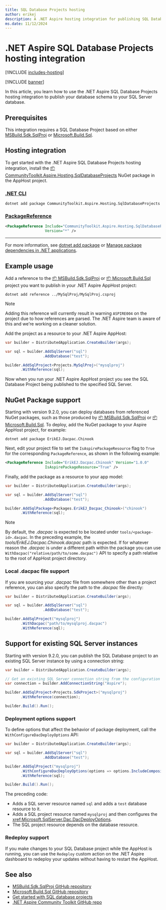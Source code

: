 ```yaml
---
title: SQL Database Projects hosting
author: erikej
description: A .NET Aspire hosting integration for publishing SQL Database Projects from your AppHost.
ms.date: 11/12/2024
---
```


# .NET Aspire SQL Database Projects hosting integration

[!INCLUDE [includes-hosting](../includes/includes-hosting.md)]

[!INCLUDE [banner](includes/banner.md)]

In this article, you learn how to use the .NET Aspire SQL Database Projects hosting integration to publish your database schema to your SQL Server database.

## Prerequisites

This integration requires a SQL Database Project based on either [MSBuild.Sdk.SqlProj](https://github.com/rr-wfm/MSBuild.Sdk.SqlProj) or [Microsoft.Build.Sql](https://github.com/microsoft/DacFx).

## Hosting integration

To get started with the .NET Aspire SQL Database Projects hosting integration, install the [📦 CommunityToolkit.Aspire.Hosting.SqlDatabaseProjects](https://nuget.org/packages/CommunityToolkit.Aspire.Hosting.SqlDatabaseProjects) NuGet package in the AppHost project.

### [.NET CLI](#tab/dotnet-cli)

```dotnetcli
dotnet add package CommunityToolkit.Aspire.Hosting.SqlDatabaseProjects
```

### [PackageReference](#tab/package-reference)

```xml
<PackageReference Include="CommunityToolkit.Aspire.Hosting.SqlDatabaseProjects"
                  Version="*" />
```

---

For more information, see [dotnet add package](/dotnet/core/tools/dotnet-add-package) or [Manage package dependencies in .NET applications](/dotnet/core/tools/dependencies).

## Example usage

Add a reference to the [📦 MSBuild.Sdk.SqlProj](https://www.nuget.org/packages/MSBuild.Sdk.SqlProj) or [📦 Microsoft.Build.Sql](https://www.nuget.org/packages/Microsoft.Build.Sql) project you want to publish in your .NET Aspire AppHost project:

```dotnetcli
dotnet add reference ../MySqlProj/MySqlProj.csproj
```

> [!NOTE]
> Adding this reference will currently result in warning `ASPIRE004` on the project due to how references are parsed. The .NET Aspire team is aware of this and we're working on a cleaner solution.

Add the project as a resource to your .NET Aspire AppHost:

```csharp
var builder = DistributedApplication.CreateBuilder(args);

var sql = builder.AddSqlServer("sql")
                 .AddDatabase("test");

builder.AddSqlProject<Projects.MySqlProj>("mysqlproj")
       .WithReference(sql);
```

Now when you run your .NET Aspire AppHost project you see the SQL Database Project being published to the specified SQL Server.

## NuGet Package support

Starting with version 9.2.0, you can deploy databases from referenced NuGet packages, such as those produced by [📦 MSBuild.Sdk.SqlProj](https://www.nuget.org/packages/MSBuild.Sdk.SqlProj) or [📦 Microsoft.Build.Sql](https://www.nuget.org/packages/Microsoft.Build.Sql). To deploy, add the NuGet package to your Aspire AppHost project, for example:

```dotnetcli
dotnet add package ErikEJ.Dacpac.Chinook
```

Next, edit your project file to set the `IsAspirePackageResource` flag to `True` for the corresponding `PackageReference`, as shown in the following example:

```xml
<PackageReference Include="ErikEJ.Dacpac.Chinook" Version="1.0.0"
                  IsAspirePackageResource="True" />
```

Finally, add the package as a resource to your app model:

```csharp
var builder = DistributedApplication.CreateBuilder(args);

var sql = builder.AddSqlServer("sql")
                 .AddDatabase("test");

builder.AddSqlPackage<Packages.ErikEJ_Dacpac_Chinook>("chinook")
       .WithReference(sql);
```

> [!NOTE]
> By default, the _.dacpac_ is expected to be located under `tools/<package-id>.dacpac`. In the preceding example, the _tools/ErikEJ.Dacpac.Chinook.dacpac_ path is expected. If for whatever reason the _.dacpac_ is under a different path within the package you can use `WithDacpac("relative/path/to/some.dacpac")` API to specify a path relative to the root of AppHost project directory.

### Local .dacpac file support

If you are sourcing your _.dacpac_ file from somewhere other than a project reference, you can also specify the path to the _.dacpac_ file directly:

```csharp
var builder = DistributedApplication.CreateBuilder(args);

var sql = builder.AddSqlServer("sql")
                 .AddDatabase("test");

builder.AddSqlProject("mysqlproj")
       .WithDacpac("path/to/mysqlproj.dacpac")
       .WithReference(sql);
```

## Support for existing SQL Server instances

Starting with version 9.2.0, you can publish the SQL Database project to an existing SQL Server instance by using a connection string:

```csharp
var builder = DistributedApplication.CreateBuilder(args);

// Get an existing SQL Server connection string from the configuration
var connection = builder.AddConnectionString("Aspire");

builder.AddSqlProject<Projects.SdkProject>("mysqlproj")
       .WithReference(connection);

builder.Build().Run();
```

### Deployment options support

To define options that affect the behavior of package deployment, call the `WithConfigureDacDeployOptions` API:

```csharp
var builder = DistributedApplication.CreateBuilder(args);

var sql = builder.AddSqlServer("sql")
                 .AddDatabase("test");

builder.AddSqlProject("mysqlproj")
       .WithConfigureDacDeployOptions(options => options.IncludeCompositeObjects = true)
       .WithReference(sql);

builder.Build().Run();
```

The preceding code:

- Adds a SQL server resource named `sql` and adds a `test` database resource to it.
- Adds a SQL project resource named `mysqlproj` and then configures the <xref:Microsoft.SqlServer.Dac.DacDeployOptions>.
- The SQL project resource depends on the database resource.

### Redeploy support

If you make changes to your SQL Database project while the AppHost is running, you can use the `Redeploy` custom action on the .NET Aspire dashboard to redeploy your updates without having to restart the AppHost.

## See also

- [MSBuild.Sdk.SqlProj GitHub repository](https://github.com/rr-wfm/MSBuild.Sdk.SqlProj)
- [Microsoft.Build.Sql GitHub repository](https://github.com/microsoft/DacFx)
- [Get started with SQL database projects](/sql/tools/sql-database-projects/get-started)
- [.NET Aspire Community Toolkit GitHub repo](https://github.com/CommunityToolkit/Aspire)
